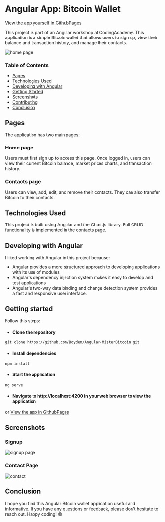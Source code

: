 # Angular App: Bitcoin Wallet

[View the app yourself in GithubPages](https://boydem.github.io/Angular-MisterBitcoin/#/)

This project is part of an Angular workshop at CodingAcademy. This application is a simple Bitcoin wallet that allows users to sign up, view their balance and transaction history, and manage their contacts.

<img src="https://res.cloudinary.com/dsperrtyj/image/upload/v1677145870/bitcoin-home_asuffj.png" title="home page">

### Table of Contents
- [Pages](#pages)
- [Technologies Used](#technologies-used)
- [Developing with Angular](#developing-with-angular)
- [Getting Started](#getting-started)
- [Screenshots](#screenshots)
- [Contributing](#contributing)
- [Conclusion](#conclusion)

## Pages
The application has two main pages:

### Home page
Users must first sign up to access this page. Once logged in, users can view their current Bitcoin balance, market prices charts, and transaction history.

### Contacts page
Users can view, add, edit, and remove their contacts. They can also transfer Bitcoin to their contacts.

## Technologies Used
This project is built using Angular and the Chart.js library. Full CRUD functionality is implemented in the contacts page.

## Developing with Angular
I liked working with Angular in this project because:

- Angular provides a more structured approach to developing applications with its use of modules
- Angular's dependency injection system makes it easy to develop and test applications
- Angular's two-way data binding and change detection system provides a fast and responsive user interface.

## Getting started
Follow this steps:
- #### Clone the repository
```git clone https://github.com/Boydem/Angular-MisterBitcoin.git```

- #### Install dependencies
```npm install```

- #### Start the application
```ng serve```

- #### Navigate to http://localhost:4200 in your web browser to view the application

or [View the app in GithubPages](https://boydem.github.io/Angular-MisterBitcoin/#/)

## Screenshots

### Signup
<img src="https://res.cloudinary.com/dsperrtyj/image/upload/v1677145869/bitcoin-signup_imbpop.jpg" title="signup page">

### Contact Page
<img src="https://res.cloudinary.com/dsperrtyj/image/upload/v1677145869/bitcoin-contact_nkqcbp.png" title="contact">

## Conclusion
I hope you find this Angular Bitcoin wallet application useful and informative. If you have any questions or feedback, please don't hesitate to reach out. Happy coding! :smile:
